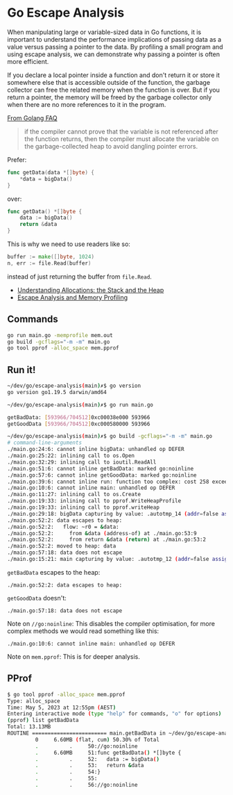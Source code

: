 # Go Escape Analysis

When manipulating large or variable-sized data in Go functions, it is important to understand the performance implications of passing data as a value versus passing a pointer to the data. By profiling a small program and using escape analysis, we can demonstrate why passing a pointer is often more efficient.

If you declare a local pointer inside a function and don't return it or store it somewhere else that is accessible outside of the function, the garbage collector can free the related memory when the function is over. But if you return a pointer, the memory will be freed by the garbage collector only when there are no more references to it in the program.

[From Golang FAQ](https://tip.golang.org/doc/faq#stack_or_heap)

> if the compiler cannot prove that the variable is not referenced after the function returns, then the compiler must allocate the variable on the garbage-collected heap to avoid dangling pointer errors.


Prefer:

```go
func getData(data *[]byte) {
	*data = bigData()
}
```

over:

```go
func getData() *[]byte {
	data := bigData()
	return &data
}
```

This is why we need to use readers like so:

```go
buffer := make([]byte, 1024)
n, err := file.Read(buffer)
```

instead of just returning the buffer from `file.Read`.

* [Understanding Allocations: the Stack and the Heap](https://youtu.be/ZMZpH4yT7M0)
* [Escape Analysis and Memory Profiling](https://youtu.be/2557w0qsDV0)

## Commands

```sh
go run main.go -memprofile mem.out
go build -gcflags="-m -m" main.go
go tool pprof -alloc_space mem.pprof
```

## Run it!

```sh
~/dev/go/escape-analysis(main)✗$ go version
go version go1.19.5 darwin/amd64

~/dev/go/escape-analysis(main)✗$ go run main.go

getBadData: [593966/704512]0xc00038e000 593966
getGoodData [593966/704512]0xc000580000 593966

~/dev/go/escape-analysis(main)✗$ go build -gcflags="-m -m" main.go
# command-line-arguments
./main.go:24:6: cannot inline bigData: unhandled op DEFER
./main.go:25:22: inlining call to os.Open
./main.go:32:29: inlining call to ioutil.ReadAll
./main.go:51:6: cannot inline getBadData: marked go:noinline
./main.go:57:6: cannot inline getGoodData: marked go:noinline
./main.go:39:6: cannot inline run: function too complex: cost 258 exceeds budget 80
./main.go:10:6: cannot inline main: unhandled op DEFER
./main.go:11:27: inlining call to os.Create
./main.go:19:33: inlining call to pprof.WriteHeapProfile
./main.go:19:33: inlining call to pprof.writeHeap
./main.go:29:18: bigData capturing by value: .autotmp_14 (addr=false assign=false width=8)
./main.go:52:2: data escapes to heap:
./main.go:52:2:   flow: ~r0 = &data:
./main.go:52:2:     from &data (address-of) at ./main.go:53:9
./main.go:52:2:     from return &data (return) at ./main.go:53:2
./main.go:52:2: moved to heap: data
./main.go:57:18: data does not escape
./main.go:15:21: main capturing by value: .autotmp_12 (addr=false assign=false width=8)
```

`getBadData` escapes to the heap:

```
./main.go:52:2: data escapes to heap:
```

`getGoodData` doesn't:

```
./main.go:57:18: data does not escape
```

Note on `//go:noinline`: This disables the compiler optimisation, for more complex methods we would read something like this:

```
./main.go:10:6: cannot inline main: unhandled op DEFER
```

Note on `mem.pprof`: This is for deeper analysis.

## PProf

```sh
$ go tool pprof -alloc_space mem.pprof
Type: alloc_space
Time: May 5, 2023 at 12:55pm (AEST)
Entering interactive mode (type "help" for commands, "o" for options)
(pprof) list getBadData
Total: 13.13MB
ROUTINE ======================== main.getBadData in ~/dev/go/escape-analysis/main.go
         0     6.60MB (flat, cum) 50.30% of Total
         .          .     50://go:noinline
         .     6.60MB     51:func getBadData() *[]byte {
         .          .     52:	data := bigData()
         .          .     53:	return &data
         .          .     54:}
         .          .     55:
         .          .     56://go:noinline
```

